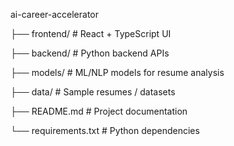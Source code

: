 ai-career-accelerator

├── frontend/          # React + TypeScript UI

├── backend/           # Python backend APIs

├── models/            # ML/NLP models for resume analysis

├── data/              # Sample resumes / datasets

├── README.md          # Project documentation

└── requirements.txt   # Python dependencies


